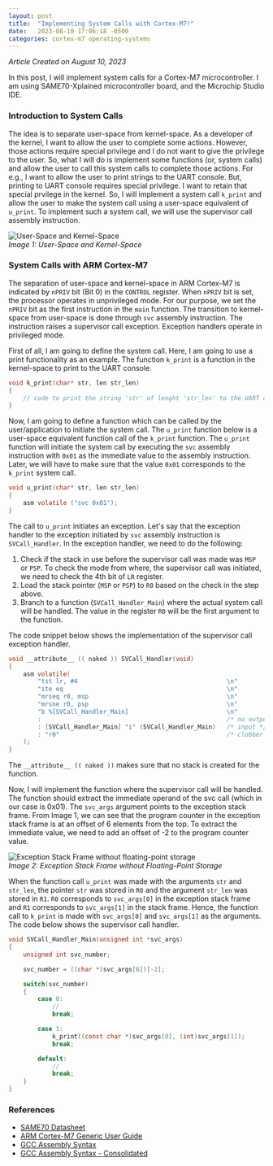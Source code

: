 ```yaml
---
layout: post
title:  "Implementing System Calls with Cortex-M7!"
date:   2023-08-10 17:06:18 -0500
categories: cortex-m7 operating-systems
---
```


*Article Created on August 10, 2023*

In this post, I will implement system calls for a Cortex-M7 microcontroller. I am using SAME70-Xplained microcontroller board, and the Microchip Studio IDE.

### Introduction to System Calls
The idea is to separate user-space from kernel-space. As a developer of the kernel, I want to allow the user to complete some actions. However, those actions require special privilege and I do not want to give the privilege to the user. So, what I will do is implement some functions (or, system calls) and allow the user to call this system calls to complete those actions. For e.g., I want to allow the user to print strings to the UART console. But, printing to UART console requires special privilege. I want to retain that special prvilege in the kernel. So, I will implement a system call ```k_print``` and allow the user to make the system call using a user-space equivalent of ```u_print```. To implement such a system call, we will use the supervisor call assembly instruction.

![User-Space and Kernel-Space]({{site.url}}/notes/docs/assets/images/Picture4.png) <br />
*Image 1: User-Space and Kernel-Space*


### System Calls with ARM Cortex-M7
The separation of user-space and kernel-space in ARM Cortex-M7 is indicated by ```nPRIV``` bit (Bit 0) in the ```CONTROL``` register. When ```nPRIV``` bit is set, the processor operates in unprivileged mode. For our purpose, we set the ```nPRIV``` bit as the first instruction in the ```main``` function. The transition to kernel-space from user-space is done through ```svc``` assembly instruction. The instruction raises a supervisor call exception. Exception handlers operate in privileged mode.

First of all, I am going to define the system call. Here, I am going to use a print functionality as an example. The function ```k_print``` is a function in the kernel-space to print to the UART console.

```c
void k_print(char* str, len str_len)
{
    // code to print the string 'str' of lenght 'str_len' to the UART console
}
```

Now, I am going to define a function which can be called by the user/application to initiate the system call. The ```u_print``` function below is a user-space equivalent function call of the ```k_print``` function. The ```u_print``` function will initiate the system call by executing the ```svc``` assembly instruction with ```0x01``` as the immediate value to the assembly instruction. Later, we will have to make sure that the value ```0x01``` corresponds to the ```k_print``` system call.

```c
void u_print(char* str, len str_len)
{
    asm volatile ("svc 0x01");
}
```

The call to ```u_print``` initiates an exception. Let's say that the exception handler to the exception initiated by ```svc``` assembly instruction is ```SVCall_Handler```. In the exception handler, we need to do the following:
1. Check if the stack in use before the supervisor call was made was ```MSP``` or ```PSP```. To check the mode from where, the supervisor call was initiated, we need to check the 4th bit of ```LR``` register.
2. Load the stack pointer (```MSP``` or ```PSP```) to ```R0``` based on the check in the step above.
3. Branch to a function (```SVCall_Handler_Main```) where the actual system call will be handled. The value in the register ```R0``` will be the first argument to the function.

The code snippet below shows the implementation of the supervisor call exception handler.

```c
void __attribute__ (( naked )) SVCall_Handler(void)
{
    asm volatile(
        "tst lr, #4                                         \n"
        "ite eq                                             \n"
        "mrseq r0, msp                                      \n"
        "mrsne r0, psp                                      \n"
        "b %[SVCall_Handler_Main]                           \n"
        :                                                   /* no output */
        : [SVCall_Handler_Main] "i" (SVCall_Handler_Main)   /* input */
        : "r0"                                              /* clobber */
    );
}

```
The ```__attribute__ (( naked ))``` makes sure that no stack is created for the function.

Now, I will implement the function where the supervisor call will be handled. The function should extract the immediate operand of the svc call (which in our case is 0x01). The ```svc_args``` argument points to the exception stack frame. From Image 1, we can see that the program counter in the exception stack frame is at an offset of 6 elements from the top. To extract the immediate value, we need to add an offset of -2 to the program counter value.

![Exception Stack Frame without floating-point storage]({{site.url}}/notes/docs/assets/images/Picture3.png) <br />
*Image 2: Exception Stack Frame without Floating-Point Storage*

When the function call ```u_print``` was made with the arguments ```str``` and ```str_len```, the pointer ```str``` was stored in ```R0``` and the argument ```str_len``` was stored in ```R1```. ```R0``` corresponds to ```svc_args[0]``` in the exception stack frame and ```R1``` corresponds to ```svc_args[1]``` in the stack frame. Hence, the function call to ```k_print``` is made with ```svc_args[0]``` and ```svc_args[1]``` as the arguments. The code below shows the supervisor call handler.

```c
void SVCall_Handler_Main(unsigned int *svc_args)
{
    unsigned int svc_number;

    svc_number = ((char *)svc_args[6])[-2];

    switch(svc_number)
    {
        case 0:
            //
            break;

        case 1:
            k_print((const char *)svc_args[0], (int)svc_args[1]);
            break;

        default:
            //
            break;
    }
}
```


### References
* [SAME70 Datasheet][same70-datasheet]
* [ARM Cortex-M7 Generic User Guide][m7-user-guide]
* [GCC Assembly Syntax][gcc-assembly-syntax]
* [GCC Assembly Syntax - Consolidated][gcc-assembly-syntax-consolidated]

[same70-datasheet]: https://www.mouser.com/datasheet/2/268/60001527A-1284321.pdf
[m7-user-guide]: https://developer.arm.com/documentation/dui0646/latest/
[gcc-assembly-syntax]: https://gcc.gnu.org/onlinedocs/gcc/Extended-Asm.
[gcc-assembly-syntax-consolidated]: https://www.felixcloutier.com/documents/gcc-asm.html